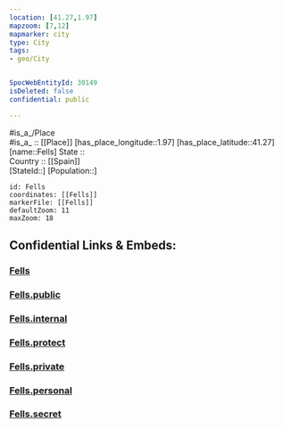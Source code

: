 ```yaml
---
location: [41.27,1.97] 
mapzoom: [7,12] 
mapmarker: city 
type: City
tags:
- geo/City


SpocWebEntityId: 30149
isDeleted: false
confidential: public

---
```

#is_a_/Place  
#is_a_ :: [[Place]] 
[has_place_longitude::1.97] 
[has_place_latitude::41.27] 
[name::Fells] 
State ::  
Country :: [[Spain]]  
[StateId::] 
[Population::] 



```leaflet
id: Fells
coordinates: [[Fells]] 
markerFile: [[Fells]] 
defaultZoom: 11 
maxZoom: 18
```


## Confidential Links & Embeds: 

### [Fells](/_Standards/Earth/Continent/Europe/Europe~South/Spain/Provinces~Spain/Catalunya/counties~Cataluña/Barcelona.Province/cities~Barcelona/Fells.md) 

### [Fells.public](/_public/Earth/Continent/Europe/Europe~South/Spain/Provinces~Spain/Catalunya/counties~Cataluña/Barcelona.Province/cities~Barcelona/Fells.public.md) 

### [Fells.internal](/_internal/Earth/Continent/Europe/Europe~South/Spain/Provinces~Spain/Catalunya/counties~Cataluña/Barcelona.Province/cities~Barcelona/Fells.internal.md) 

### [Fells.protect](/_protect/Earth/Continent/Europe/Europe~South/Spain/Provinces~Spain/Catalunya/counties~Cataluña/Barcelona.Province/cities~Barcelona/Fells.protect.md) 

### [Fells.private](/_private/Earth/Continent/Europe/Europe~South/Spain/Provinces~Spain/Catalunya/counties~Cataluña/Barcelona.Province/cities~Barcelona/Fells.private.md) 

### [Fells.personal](/_personal/Earth/Continent/Europe/Europe~South/Spain/Provinces~Spain/Catalunya/counties~Cataluña/Barcelona.Province/cities~Barcelona/Fells.personal.md) 

### [Fells.secret](/_secret/Earth/Continent/Europe/Europe~South/Spain/Provinces~Spain/Catalunya/counties~Cataluña/Barcelona.Province/cities~Barcelona/Fells.secret.md)

